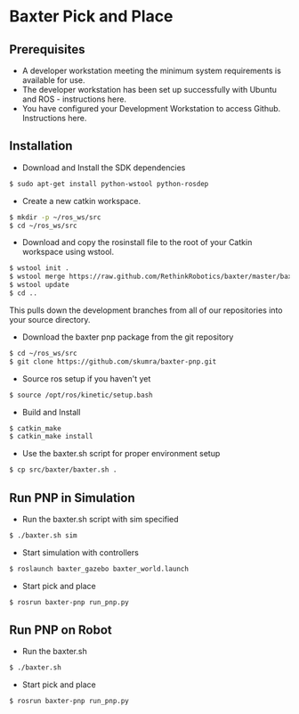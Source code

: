 # Baxter Pick and Place

## Prerequisites
- A developer workstation meeting the minimum system requirements is available for use.
- The developer workstation has been set up successfully with Ubuntu and ROS - instructions here.
- You have configured your Development Workstation to access Github. Instructions here.

## Installation
- Download and Install the SDK dependencies
```bash
$ sudo apt-get install python-wstool python-rosdep
```

- Create a new catkin workspace.
```bash
$ mkdir -p ~/ros_ws/src
$ cd ~/ros_ws/src
```

- Download and copy the rosinstall file to the root of your Catkin workspace using wstool.
```bash
$ wstool init .
$ wstool merge https://raw.github.com/RethinkRobotics/baxter/master/baxter_sdk.rosinstall
$ wstool update
$ cd ..
```
This pulls down the development branches from all of our repositories into your source directory.

- Download the baxter pnp package from the git repository
```bash
$ cd ~/ros_ws/src
$ git clone https://github.com/skumra/baxter-pnp.git
```

- Source ros setup if you haven't yet
```bash
$ source /opt/ros/kinetic/setup.bash
```

- Build and Install
```bash
$ catkin_make
$ catkin_make install
```

- Use the baxter.sh script for proper environment setup
```bash
$ cp src/baxter/baxter.sh .
```

## Run PNP in Simulation
- Run the baxter.sh script with sim specified
```bash
$ ./baxter.sh sim
```

- Start simulation with controllers
```bash
$ roslaunch baxter_gazebo baxter_world.launch
```

- Start pick and place
```bash
$ rosrun baxter-pnp run_pnp.py
```

## Run PNP on Robot
- Run the baxter.sh
```bash
$ ./baxter.sh
```

- Start pick and place
```bash
$ rosrun baxter-pnp run_pnp.py
```
